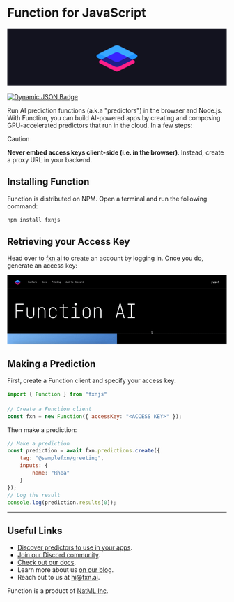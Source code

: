 # Function for JavaScript

![function logo](https://raw.githubusercontent.com/fxnai/.github/main/logo_wide.png)

[![Dynamic JSON Badge](https://img.shields.io/badge/dynamic/json?url=https%3A%2F%2Fdiscord.com%2Fapi%2Finvites%2Fy5vwgXkz2f%3Fwith_counts%3Dtrue&query=%24.approximate_member_count&logo=discord&logoColor=white&label=Function%20community)](https://fxn.ai/community)

Run AI prediction functions (a.k.a "predictors") in the browser and Node.js. With Function, you can build AI-powered apps by creating and composing GPU-accelerated predictors that run in the cloud. In a few steps:

> [!CAUTION]
> **Never embed access keys client-side (i.e. in the browser)**. Instead, create a proxy URL in your backend.

## Installing Function
Function is distributed on NPM. Open a terminal and run the following command:
```bash
npm install fxnjs
```

## Retrieving your Access Key
Head over to [fxn.ai](https://fxn.ai) to create an account by logging in. Once you do, generate an access key:

![generate access key](https://raw.githubusercontent.com/fxnai/.github/main/access_key.gif)

## Making a Prediction
First, create a Function client and specify your access key:
```js
import { Function } from "fxnjs"

// Create a Function client
const fxn = new Function({ accessKey: "<ACCESS KEY>" });
```

Then make a prediction:
```js
// Make a prediction
const prediction = await fxn.predictions.create({
    tag: "@samplefxn/greeting",
    inputs: {
        name: "Rhea"
    }
});
// Log the result
console.log(prediction.results[0]);
```

___

## Useful Links
- [Discover predictors to use in your apps](https://fxn.ai/explore).
- [Join our Discord community](https://fxn.ai/community).
- [Check out our docs](https://docs.fxn.ai).
- Learn more about us [on our blog](https://blog.fxn.ai).
- Reach out to us at [hi@fxn.ai](mailto:hi@fxn.ai).

Function is a product of [NatML Inc](https://github.com/natmlx).
